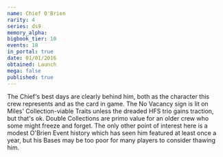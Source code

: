 ```yaml
---
name: Chief O'Brien
rarity: 4
series: ds9
memory_alpha:
bigbook_tier: 10
events: 18
in_portal: true
date: 01/01/2016
obtained: Launch
mega: false
published: true
---
```


The Chief's best days are clearly behind him, both as the character this crew represents and as the card in game. The No Vacancy sign is lit on Miles' Collection-viable Traits unless the dreaded HFS trio gains traction, but that's ok. Double Collections are primo value for an older crew who some might freeze and forget. The only other point of interest here is a modest O'Brien Event history which has seen him featured at least once a year, but his Bases may be too poor for many players to consider thawing him.
